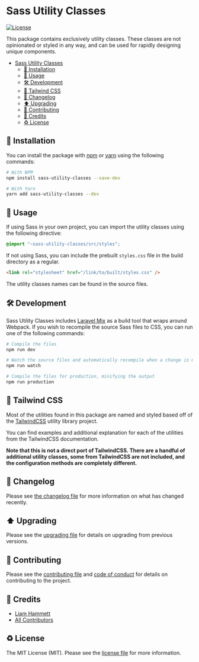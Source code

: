 # Sass Utility Classes

[![License](https://img.shields.io/github/license/imliam/sass-utility-classes.svg)](LICENSE.md)

This package contains exclusively utility classes. These classes are not opinionated or styled in any way, and can be used for rapidly designing unique components.

<!-- TOC -->

- [Sass Utility Classes](#sass-utility-classes)
    - [💾 Installation](#💾-installation)
    - [📝 Usage](#📝-usage)
    - [🛠 Development](#🛠-development)
    - [💄 Tailwind CSS](#💄-tailwind-css)
    - [🔖 Changelog](#🔖-changelog)
    - [⬆️ Upgrading](#⬆️-upgrading)
    - [🎉 Contributing](#🎉-contributing)
    - [👷 Credits](#👷-credits)
    - [♻️ License](#♻️-license)

<!-- /TOC -->

## 💾 Installation

You can install the package with [npm](https://www.npmjs.com/) or [yarn](https://yarnpkg.com/) using the following commands:

```bash
# With NPM
npm install sass-utility-classes --save-dev

# With Yarn
yarn add sass-utility-classes --dev
```

## 📝 Usage

If using Sass in your own project, you can import the utility classes using the following directive:

```scss
@import "~sass-utility-classes/src/styles";
```

If not using Sass, you can include the prebuilt `styles.css` file in the build directory as a regular.

```html
<link rel="stylesheet" href="/link/to/built/styles.css" />
```

The utility classes names can be found in the source files.

## 🛠 Development

Sass Utility Classes includes [Laravel Mix](https://github.com/JeffreyWay/laravel-mix) as a build tool that wraps around Webpack. If you wish to recompile the source Sass files to CSS, you can run one of the following commands:

```bash
# Compile the files
npm run dev

# Watch the source files and automatically recompile when a change is made
npm run watch

# Compile the files for production, minifying the output
npm run production
```

## 💄 Tailwind CSS

Most of the utilities found in this package are named and styled based off of the [TailwindCSS](https://tailwindcss.com/) utility library project.

You can find examples and additional explanation for each of the utilities from the TailwindCSS documentation.

**Note that this is not a direct port of TailwindCSS. There are a handful of additional utility classes, some from TailwindCSS are not included, and the configuration methods are completely different.**

## 🔖 Changelog

Please see [the changelog file](CHANGELOG.md) for more information on what has changed recently.

## ⬆️ Upgrading

Please see the [upgrading file](UPGRADING.md) for details on upgrading from previous versions.

## 🎉 Contributing

Please see the [contributing file](CONTRIBUTING.md) and [code of conduct](CODE_OF_CONDUCT.md) for details on contributing to the project.

## 👷 Credits

- [Liam Hammett](https://github.com/imliam)
- [All Contributors](../../contributors)

## ♻️ License

The MIT License (MIT). Please see the [license file](LICENSE.md) for more information.

